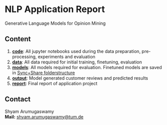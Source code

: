 # NLP Application Report

Generative Language Models for Opinion Mining

## Content
1. **[code](/code)**: All jupyter notebooks used during the data preparation, pre-processing, experiments and evaluation
2. **[data](/data)**: All data required for initial training, finetuning, evaluation
3. **[models](/models)**: All models required for evaluation. Finetuned models are saved in [Sync+Share folderstructure](https://syncandshare.lrz.de/filestable/MlVEN0JQa2dVem9tM0U4NUYxdFZm/students/Shyam/Application%20project/Finetuned%20models)
4. **[output](/output)**: Model generated customer reviews and predicted results
5. **[report](/report)**: Final report of application project


## Contact
Shyam Arumugaswamy  
**Mail:** <shyam.arumugaswamy@tum.de>  
